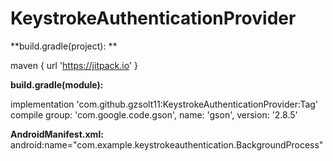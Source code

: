 # KeystrokeAuthenticationProvider

  **build.gradle(project): **
  
  maven { url 'https://jitpack.io' }

  **build.gradle(module):**
  
  implementation 'com.github.gzsolt11:KeystrokeAuthenticationProvider:Tag' 
  compile group: 'com.google.code.gson', name: 'gson', version: '2.8.5'

  **AndroidManifest.xml:**  android:name="com.example.keystrokeauthentication.BackgroundProcess"
